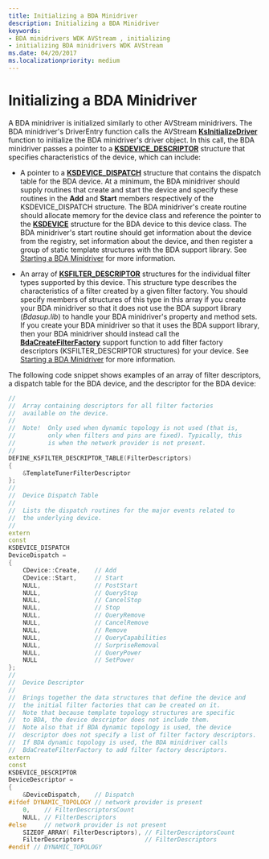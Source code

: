 ```yaml
---
title: Initializing a BDA Minidriver
description: Initializing a BDA Minidriver
keywords:
- BDA minidrivers WDK AVStream , initializing
- initializing BDA minidrivers WDK AVStream
ms.date: 04/20/2017
ms.localizationpriority: medium
---
```


# Initializing a BDA Minidriver





A BDA minidriver is initialized similarly to other AVStream minidrivers. The BDA minidriver's DriverEntry function calls the AVStream [**KsInitializeDriver**](/windows-hardware/drivers/ddi/ks/nf-ks-ksinitializedriver) function to initialize the BDA minidriver's driver object. In this call, the BDA minidriver passes a pointer to a [**KSDEVICE\_DESCRIPTOR**](/windows-hardware/drivers/ddi/ks/ns-ks-_ksdevice_descriptor) structure that specifies characteristics of the device, which can include:

-   A pointer to a [**KSDEVICE\_DISPATCH**](/windows-hardware/drivers/ddi/ks/ns-ks-_ksdevice_dispatch) structure that contains the dispatch table for the BDA device. At a minimum, the BDA minidriver should supply routines that create and start the device and specify these routines in the **Add** and **Start** members respectively of the KSDEVICE\_DISPATCH structure. The BDA minidriver's create routine should allocate memory for the device class and reference the pointer to the [**KSDEVICE**](/windows-hardware/drivers/ddi/ks/ns-ks-_ksdevice) structure for the BDA device to this device class. The BDA minidriver's start routine should get information about the device from the registry, set information about the device, and then register a group of static template structures with the BDA support library. See [Starting a BDA Minidriver](starting-a-bda-minidriver.md) for more information.

-   An array of [**KSFILTER\_DESCRIPTOR**](/windows-hardware/drivers/ddi/ks/ns-ks-_ksfilter_descriptor) structures for the individual filter types supported by this device. This structure type describes the characteristics of a filter created by a given filter factory. You should specify members of structures of this type in this array if you create your BDA minidriver so that it does not use the BDA support library (*Bdasup.lib*) to handle your BDA minidriver's property and method sets. If you create your BDA minidriver so that it uses the BDA support library, then your BDA minidriver should instead call the [**BdaCreateFilterFactory**](/windows-hardware/drivers/ddi/bdasup/nf-bdasup-bdacreatefilterfactory) support function to add filter factory descriptors (KSFILTER\_DESCRIPTOR structures) for your device. See [Starting a BDA Minidriver](starting-a-bda-minidriver.md) for more information.

The following code snippet shows examples of an array of filter descriptors, a dispatch table for the BDA device, and the descriptor for the BDA device:

```cpp
//
//  Array containing descriptors for all filter factories
//  available on the device.
//
//  Note!  Only used when dynamic topology is not used (that is, 
//         only when filters and pins are fixed). Typically, this 
//         is when the network provider is not present.
//
DEFINE_KSFILTER_DESCRIPTOR_TABLE(FilterDescriptors)
{
    &TemplateTunerFilterDescriptor
};
//
//  Device Dispatch Table
//
//  Lists the dispatch routines for the major events related to 
//  the underlying device.
//
extern
const
KSDEVICE_DISPATCH
DeviceDispatch =
{
    CDevice::Create,    // Add
    CDevice::Start,     // Start
    NULL,               // PostStart
    NULL,               // QueryStop
    NULL,               // CancelStop
    NULL,               // Stop
    NULL,               // QueryRemove
    NULL,               // CancelRemove
    NULL,               // Remove
    NULL,               // QueryCapabilities
    NULL,               // SurpriseRemoval
    NULL,               // QueryPower
    NULL                // SetPower
};
//
//  Device Descriptor
//
//  Brings together the data structures that define the device and
//  the initial filter factories that can be created on it.
//  Note that because template topology structures are specific 
//  to BDA, the device descriptor does not include them.
//  Note also that if BDA dynamic topology is used, the device 
//  descriptor does not specify a list of filter factory descriptors.
//  If BDA dynamic topology is used, the BDA minidriver calls 
//  BdaCreateFilterFactory to add filter factory descriptors. 
extern
const
KSDEVICE_DESCRIPTOR
DeviceDescriptor =
{
    &DeviceDispatch,    // Dispatch
#ifdef DYNAMIC_TOPOLOGY // network provider is present
    0,    // FilterDescriptorsCount
    NULL, // FilterDescriptors
#else     // network provider is not present
    SIZEOF_ARRAY( FilterDescriptors), // FilterDescriptorsCount
    FilterDescriptors                 // FilterDescriptors
#endif // DYNAMIC_TOPOLOGY
```

 

